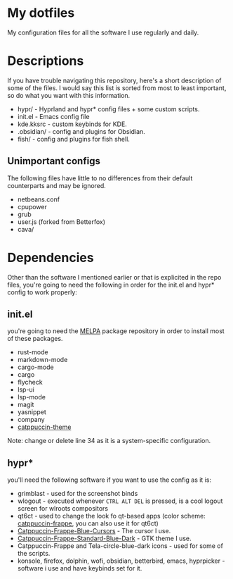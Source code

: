 # My dotfiles
My configuration files for all the software I use regularly and daily.

# Descriptions
If you have trouble navigating this repository, here's a short description of some of the files.
I would say this list is sorted from most to least important, so do what you want with this information.

- hypr/ - Hyprland and hypr* config files + some custom scripts.
- init.el - Emacs config file
- kde.kksrc - custom keybinds for KDE.
- .obsidian/ - config and plugins for Obsidian.
- fish/ - config and plugins for fish shell.

## Unimportant configs
The following files have little to no differences from their default counterparts and may be ignored.

- netbeans.conf
- cpupower
- grub
- user.js (forked from Betterfox)
- cava/

# Dependencies
Other than the software I mentioned earlier or that is explicited in the repo files, you're going to need the following in order for the init.el and hypr* config to work properly:

## init.el
you're going to need the [MELPA](https://melpa.org/#/) package repository in order to install most of these packages.

- rust-mode
- markdown-mode
- cargo-mode
- cargo
- flycheck
- lsp-ui
- lsp-mode
- magit
- yasnippet
- company
- [catppuccin-theme](https://github.com/catppuccin/emacs)

Note: change or delete line 34 as it is a system-specific configuration.

## hypr*
you'll need the following software if you want to use the config as it is:

- grimblast - used for the screenshot binds
- wlogout - executed whenever `CTRL ALT DEL` is pressed, is a cool logout screen for wlroots compositors
- qt6ct - used to change the look fo qt-based apps (color scheme: [catppuccin-frappe](https://github.com/catppuccin/qt5ct), you can also use it for qt6ct)
- [Catppuccin-Frappe-Blue-Cursors](https://github.com/catppuccin/cursors) - The cursor I use.
- [Catppuccin-Frappe-Standard-Blue-Dark](https://github.com/catppuccin/gtk) - GTK theme I use.
- Catppuccin-Frappe and Tela-circle-blue-dark icons - used for some of the scripts.
- konsole, firefox, dolphin, wofi, obsidian, betterbird, emacs, hyprpicker - software i use and have keybinds set for it.
